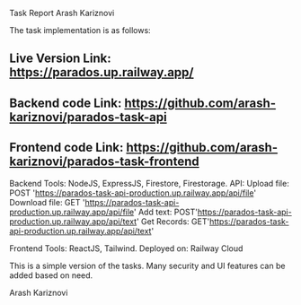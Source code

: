 Task Report
Arash Kariznovi

The task implementation is as follows:

## Live Version Link: https://parados.up.railway.app/

## Backend code Link: https://github.com/arash-kariznovi/parados-task-api

## Frontend code Link: https://github.com/arash-kariznovi/parados-task-frontend

Backend Tools: NodeJS, ExpressJS, Firestore, Firestorage.
API:
Upload file:
POST 'https://parados-task-api-production.up.railway.app/api/file'
Download file:
GET 'https://parados-task-api-production.up.railway.app/api/file'
Add text:
POST'https://parados-task-api-production.up.railway.app/api/text'
Get Records:
GET'https://parados-task-api-production.up.railway.app/api/text'

Frontend Tools: ReactJS, Tailwind.
Deployed on: Railway Cloud

This is a simple version of the tasks. Many security and UI features can be added based on need.

Arash Kariznovi
